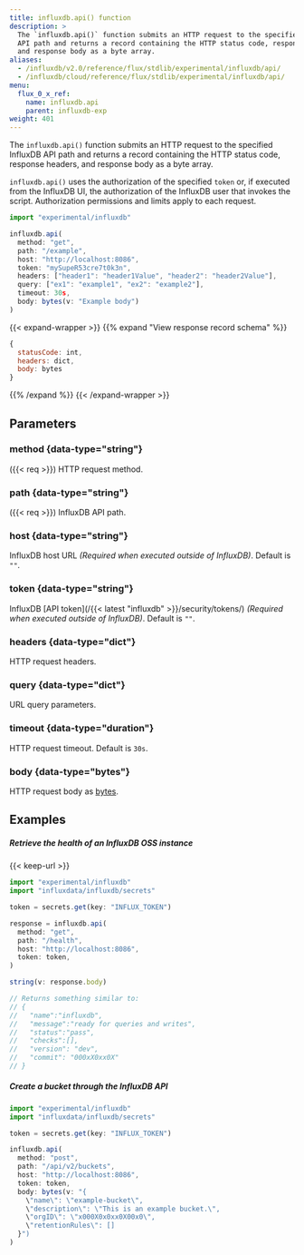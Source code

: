 ```yaml
---
title: influxdb.api() function
description: >
  The `influxdb.api()` function submits an HTTP request to the specified InfluxDB
  API path and returns a record containing the HTTP status code, response headers,
  and response body as a byte array.
aliases:
  - /influxdb/v2.0/reference/flux/stdlib/experimental/influxdb/api/
  - /influxdb/cloud/reference/flux/stdlib/experimental/influxdb/api/
menu:
  flux_0_x_ref:
    name: influxdb.api
    parent: influxdb-exp
weight: 401
---
```


The `influxdb.api()` function submits an HTTP request to the specified InfluxDB
API path and returns a record containing the HTTP status code, response headers,
and response body as a byte array.

`influxdb.api()` uses the authorization of the specified `token` or, if executed from
the InfluxDB UI, the authorization of the InfluxDB user that invokes the script.
Authorization permissions and limits apply to each request.

```js
import "experimental/influxdb"

influxdb.api(
  method: "get",
  path: "/example",
  host: "http://localhost:8086",
  token: "mySupeR53cre7t0k3n",
  headers: ["header1": "header1Value", "header2": "header2Value"],
  query: ["ex1": "example1", "ex2": "example2"],
  timeout: 30s,
  body: bytes(v: "Example body")
)
```

{{< expand-wrapper >}}
{{% expand "View response record schema" %}}
```js
{
  statusCode: int,
  headers: dict,
  body: bytes
}
```
{{% /expand %}}
{{< /expand-wrapper >}}

## Parameters

### method {data-type="string"}
({{< req >}}) HTTP request method.

### path {data-type="string"}
({{< req >}}) InfluxDB API path.

### host {data-type="string"}
InfluxDB host URL
_(Required when executed outside of InfluxDB)_.
Default is `""`.

### token {data-type="string"}
InfluxDB [API token](/{{< latest "influxdb" >}}/security/tokens/)
_(Required when executed outside of InfluxDB)_.
Default is `""`.

### headers {data-type="dict"}
HTTP request headers.

### query {data-type="dict"}
URL query parameters.

### timeout {data-type="duration"}
HTTP request timeout.
Default is `30s`.

### body {data-type="bytes"}
HTTP request body as [bytes](/flux/v0.x/stdlib/universe/bytes/).

## Examples

##### Retrieve the health of an InfluxDB OSS instance
{{< keep-url >}}
```js
import "experimental/influxdb"
import "influxdata/influxdb/secrets"

token = secrets.get(key: "INFLUX_TOKEN")

response = influxdb.api(
  method: "get",
  path: "/health",
  host: "http://localhost:8086",
  token: token,
)

string(v: response.body)

// Returns something similar to:
// {
//   "name":"influxdb",
//   "message":"ready for queries and writes",
//   "status":"pass",
//   "checks":[],
//   "version": "dev",
//   "commit": "000xX0xx0X"
// }
```

##### Create a bucket through the InfluxDB API
```js
import "experimental/influxdb"
import "influxdata/influxdb/secrets"

token = secrets.get(key: "INFLUX_TOKEN")

influxdb.api(
  method: "post",
  path: "/api/v2/buckets",
  host: "http://localhost:8086",
  token: token,
  body: bytes(v: "{
    \"name\": \"example-bucket\",
    \"description\": \"This is an example bucket.\",
    \"orgID\": \"x000X0x0xx0X00x0\",
    \"retentionRules\": []
  }")
)
```
